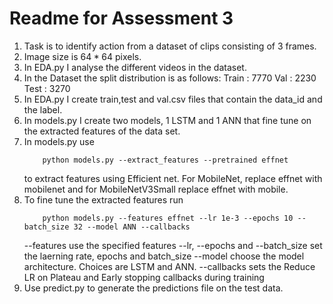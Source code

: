 # Readme for Assessment 3
1. Task is to identify action from a dataset of clips consisting of 3 frames.
2. Image size is $64 * 64$ pixels.
3. In EDA.py I analyse the different videos in the dataset.
4. In the Dataset the split distribution is as follows:
    Train : 7770
    Val :   2230
    Test :  3270
5. In EDA.py I create train,test and val.csv files that contain the data_id and the label.
6. In models.py I create two models, 1 LSTM and 1 ANN that fine tune on the extracted features of the data set.
7. In models.py use
    ```console
        python models.py --extract_features --pretrained effnet 
    ```
    to extract features using Efficient net. For MobileNet, replace effnet with mobilenet and for MobileNetV3Small replace effnet with mobile.
8. To fine tune the extracted features run
    ```console
        python models.py --features effnet --lr 1e-3 --epochs 10 --batch_size 32 --model ANN --callbacks
    ```
    --features use the specified features
    --lr, --epochs and --batch_size set the laerning rate, epochs and batch_size
    --model choose the model architecture. Choices are LSTM and ANN.
    --callbacks sets the Reduce LR on Plateau and Early stopping callbacks during training
9. Use predict.py to generate the predictions file on the test data.
